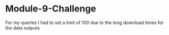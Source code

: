 # Module-9-Challenge 

For my queries I had to set a limit of 100 due to the long download times for the data outputs 
